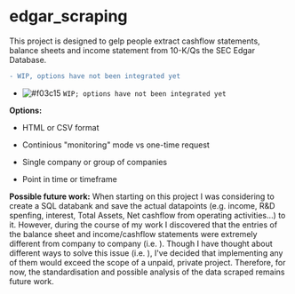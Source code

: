 # edgar_scraping

<p>This project is designed to gelp people extract cashflow statements, balance sheets and income statement from 10-K/Qs the SEC Edgar Database.</p>

```diff
- WIP, options have not been integrated yet
```
- ![#f03c15](https://placehold.it/15/f03c15/000000?text=+) `WIP; options have not been integrated yet`
 
<p><strong>Options:</strong>

- HTML or CSV format

- Continious "monitoring" mode vs one-time request

- Single company or group of companies

- Point in time or timeframe

</p>


<p><strong>Possible future work:</strong> When starting on this project I was considering to create a SQL databank and save the actual datapoints (e.g. income, R&D spenfing, interest, Total Assets, Net cashflow from operating activities...) to it. However, during the course of my work I discovered that the entries of the balance sheet and income/cashflow statements were extremely different from company to company (i.e. ). Though I have thought about different ways to solve this issue (i.e. ), I've decided that implementing any of them would exceed the scope of a unpaid, private project. Therefore, for now, the standardisation and possible analysis of the data scraped remains future work.</p>

